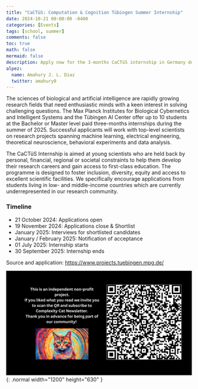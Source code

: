 ```yaml
---
title: "CaCTüS: Computation & Cognition Tübingen Summer Internship"
date: 2024-10-21 00:00:00 -0400
categories: [Events]
tags: [school, summer]
comments: false
toc: true
math: false
mermaid: false
description: Apply now for the 3-months CaCTüS internship in Germany during summer 2025. Research projects in machine learning, robotics, theoretical neuroscience, behavioral experiments and data analysis.
alpez:
  name: Amahury J. L. Diaz
  twitter: amahury0
---
```

The sciences of biological and artificial intelligence are rapidly growing research fields that need enthusiastic minds with a keen interest in solving challenging questions. The Max Planck Institutes for Biological Cybernetics and Intelligent Systems and the Tübingen AI Center offer up to 10 students at the Bachelor or Master level paid three-months internships during the summer of 2025. Successful applicants will work with top-level scientists on research projects spanning machine learning, electrical engineering, theoretical neuroscience, behavioral experiments and data analysis.

The CaCTüS Internship is aimed at young scientists who are held back by personal, financial, regional or societal constraints to help them develop their research careers and gain access to first-class education. The programme is designed to foster inclusion, diversity, equity and access to excellent scientific facilities. We specifically encourage applications from students living in low- and middle-income countries which are currently underrepresented in our research community.

### Timeline
- 21 October 2024: Applications open
- 19 November 2024: Applications close & Shortlist
- January 2025: Interviews for shortlisted candidates
- January / February 2025: Notification of acceptance
- 01 July 2025:  Internship starts
- 30 September 2025: Internship ends

Source and application: https://www.projects.tuebingen.mpg.de/

![Desktop View](/assets/img/fix/complexity-cat-newsletter.png){: .normal width="1200" height="630" }
